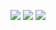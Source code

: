 ![](https://busites-www.s3.amazonaws.com/mvillehbr-com/2018/03/Palm-tree-banner.jpg)
![](https://github-readme-stats.vercel.app/api?username=grantpinkham&show_icons=true&theme=merko&hide=stars,issues,contribs&include_all_commits=true&line_height=34&hide_border=true&hide_title=true&card_width=180)
[![](https://github-readme-stats.vercel.app/api/top-langs/?username=grantpinkham&langs_count=2&theme=merko&card_width=180&layout=compact&hide_border=true)]()
